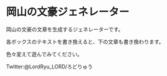 # 岡山の文豪ジェネレーター

岡山の文豪の文章を生成するジェネレーターです。

各ボックスのテキストを書き換えると、下の文章も書き換わります。

色々変えて遊んでみてください。

Twitter:@LordRyu_LORD/ろどりゅう
